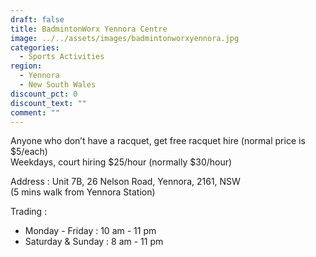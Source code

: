 ```yaml
---
draft: false
title: BadmintonWorx Yennora Centre
image: ../../assets/images/badmintonworxyennora.jpg
categories:
  - Sports Activities
region:
  - Yennora
  - New South Wales
discount_pct: 0
discount_text: ""
comment: ""
---
```

Anyone who don’t have a racquet, get free racquet hire (normal price is $5/each)\
Weekdays, court hiring $25/hour (normally $30/hour)

Address : Unit 7B, 26 Nelson Road, Yennora, 2161, NSW\
(5 mins walk from Yennora Station)

Trading :

* Monday - Friday : 10 am - 11 pm
* Saturday & Sunday : 8 am - 11 pm
